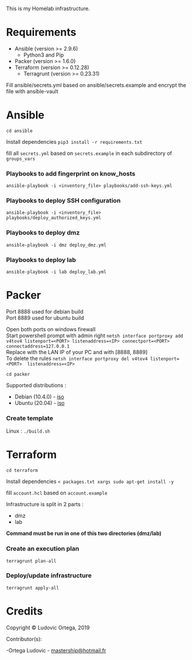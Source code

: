 This is my Homelab infrastructure.

# Requirements

- Ansible (version >= 2.9.6)
	- Python3 and Pip
- Packer (version >= 1.6.0)
- Terraform (version >= 0.12.28)
	- Terragrunt (version >= 0.23.31)

Fill ansible/secrets.yml based on ansible/secrets.example and encrypt the file with ansible-vault

# Ansible
`cd ansible`  

Install dependencies `pip3 install -r requirements.txt`

fill all `secrets.yml` based on `secrets.example` in each subdirectory of `groups_vars`

### Playbooks to add fingerprint on know_hosts
`ansible-playbook -i <inventory_file> playbooks/add-ssh-keys.yml`  

### Playbooks to deploy SSH configuration
`ansible-playbook -i <inventory_file> playbooks/deploy_authorized_keys.yml`  

### Playbooks to deploy dmz
`ansible-playbook -i dmz deploy_dmz.yml`

### Playbooks to deploy lab
`ansible-playbook -i lab deploy_lab.yml`

# Packer
Port 8888 used for debian build  
Port 8889 used for ubuntu build  

Open both ports on windows firewall  
Start powershell prompt with admin right `netsh interface portproxy add v4tov4 listenport=<PORT> listenaddress=<IP> connectport=<PORT> connectaddress=127.0.0.1`  
Replace <IP> with the LAN IP of your PC and <PORT> with [8888, 8889]  
To delete the rules `netsh interface portproxy del v4tov4 listenport=<PORT>  listenaddress=<IP>`  

`cd packer`

Supported distributions :
- Debian (10.4.0) - [iso](https://cdimage.debian.org/debian-cd/current/amd64/iso-cd/debian-10.4.0-amd64-netinst.iso)  
- Ubuntu (20.04) - [iso](http://cdimage.ubuntu.com/ubuntu-server/daily/current/focal-legacy-server-amd64.iso)

### Create template
Linux : `./build.sh`  

# Terraform
`cd terraform`  

Install dependencies `< packages.txt xargs sudo apt-get install -y`

fill `account.hcl` based on `account.example`

Infrastructure is split in 2 parts :  
- dmz
- lab

**Command must be run in one of this two directories (dmz/lab)**

### Create an execution plan
`terragrunt plan-all`

### Deploy/update infrastructure
`terragrunt apply-all`

# Credits

Copyright © Ludovic Ortega, 2019

Contributor(s):

-Ortega Ludovic - mastership@hotmail.fr